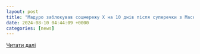 ```yaml
---
layout: post
title: "Мадуро заблокував соцмережу Х на 10 днів після суперечки з Маском"
date: 2024-08-10 04:44:09 +0000
categories: [news]
---
```


[Читати далі](https://www.ukrinform.ua/rubric-world/3893470-maduro-zablokuvav-socmerezu-h-na-10-dniv-pisla-superecki-z-maskom.html)
